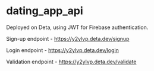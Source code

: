 # dating_app_api

Deployed on Deta, using JWT for Firebase authentication.

Sign-up endpoint - https://y2ylvp.deta.dev/signup

Login endpoint - https://y2ylvp.deta.dev/login

Validation endpoint - https://y2ylvp.deta.dev/validate